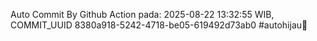 Auto Commit By Github Action pada: 2025-08-22 13:32:55 WIB, COMMIT_UUID 8380a918-5242-4718-be05-619492d73ab0 #autohijau🗿
